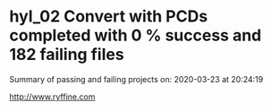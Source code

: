 # hyl_02 Convert with PCDs completed with 0 % success and 182 failing files

Summary of passing and failing projects on: 2020-03-23 at 20:24:19

http://www.ryffine.com
